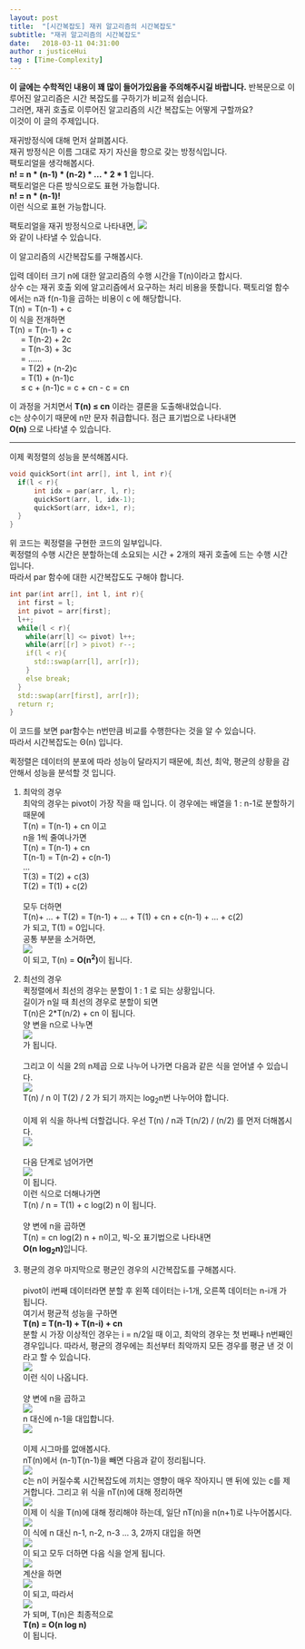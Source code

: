 ```yaml
---
layout: post
title:  "[시간복잡도] 재귀 알고리즘의 시간복잡도"
subtitle: "재귀 알고리즘의 시간복잡도"
date:   2018-03-11 04:31:00
author : justiceHui
tag : [Time-Complexity]
---
```


<b>이 글에는 수학적인 내용이 꽤 많이 들어가있음을 주의해주시길 바랍니다.</b>
반복문으로 이루어진 알고리즘은 시간 복잡도를 구하기가 비교적 쉽습니다.<br>
그러면, 재귀 호출로 이루어진 알고리즘의 시간 복잡도는 어떻게 구할까요?<br>
이것이 이 글의 주제입니다.

재귀방정식에 대해 먼저 살펴봅시다.<br>
재귀 방정식은 이름 그대로 자기 자신을 항으로 갖는 방정식입니다.<br>
팩토리얼을 생각해봅시다.<br>
<b>n! = n * (n-1) * (n-2) * ... * 2 * 1</b> 입니다.<br>
팩토리얼은 다른 방식으로도 표현 가능합니다.<br>
<b>n! = n * (n-1)!</b><br>
이런 식으로 표현 가능합니다.

팩토리얼을 재귀 방정식으로 나타내면,
<img src = "https://i.imgur.com/AWljLIH.png"><br>
와 같이 나타낼 수 있습니다.

이 알고리즘의 시간복잡도를 구해봅시다.

입력 데이터 크기 n에 대한 알고리즘의 수행 시간을 T(n)이라고 합시다.<br>
상수 c는 재귀 호출 외에 알고리즘에서 요구하는 처리 비용을 뜻합니다. 팩토리얼 함수에서는 n과 f(n-1)을 곱하는 비용이 c 에 해당합니다.<br>
T(n) = T(n-1) + c<br>
이 식을 전개하면<br>
T(n) = T(n-1) + c<br>
&nbsp;&nbsp;&nbsp;&nbsp;&nbsp;= T(n-2) + 2c<br>
&nbsp;&nbsp;&nbsp;&nbsp;&nbsp;= T(n-3) + 3c<br>
&nbsp;&nbsp;&nbsp;&nbsp;&nbsp;= ......<br>
&nbsp;&nbsp;&nbsp;&nbsp;&nbsp;= T(2) + (n-2)c<br>
&nbsp;&nbsp;&nbsp;&nbsp;&nbsp;= T(1) + (n-1)c<br>
&nbsp;&nbsp;&nbsp;&nbsp;&nbsp;≤ c + (n-1)c = c + cn - c = cn

이 과정을 거치면서 <b>T(n) ≤ cn</b> 이라는 결론을 도출해내었습니다.<br>
c는 상수이기 때문에 n만 문자 취급합니다. 점근 표기법으로 나타내면<br>
<b>O(n)</b> 으로 나타낼 수 있습니다.

<hr>

이제 퀵정렬의 성능을 분석해봅시다.

```cpp
void quickSort(int arr[], int l, int r){
  if(l < r){
      int idx = par(arr, l, r);
      quickSort(arr, l, idx-1);
      quickSort(arr, idx+1, r);
  }
}
```

위 코드는 퀵정렬을 구현한 코드의 일부입니다.<br>
퀵정렬의 수행 시간은 분할하는데 소요되는 시간 + 2개의 재귀 호출에 드는 수행 시간 입니다.<br>
따라서 par 함수에 대한 시간복잡도도 구해야 합니다.

```cpp
int par(int arr[], int l, int r){
  int first = l;
  int pivot = arr[first];
  l++;
  while(l < r){
    while(arr[l] <= pivot) l++;
    while(arr[[r] > pivot) r--;
    if(l < r){
      std::swap(arr[l], arr[r]);
    }
    else break;
  }
  std::swap(arr[first], arr[r]);
  return r;
}
```

이 코드를 보면 par함수는 n번만큼 비교를 수행한다는 것을 알 수 있습니다.<br>
따라서 시간복잡도는 Θ(n) 입니다.

퀵정렬은 데이터의 분포에 따라 성능이 달라지기 때문에, 최선, 최악, 평균의 상황을 감안해서 성능을 분석할 것 입니다.

1. 최악의 경우<br>
최악의 경우는 pivot이 가장 작을 때 입니다. 이 경우에는 배열을 1 : n-1로 분할하기 때문에<br>
T(n) = T(n-1) + cn 이고<br>
n을 1씩 줄여나가면<br>
T(n) = T(n-1) + cn<br>
T(n-1) = T(n-2) + c(n-1)<br>
...<br>
T(3) = T(2) + c(3)<br>
T(2) = T(1) + c(2)<br><br>
모두 더하면<br>
T(n)+ ... + T(2) = T(n-1) + ... + T(1) + cn + c(n-1) + ... + c(2)<br>
가 되고, T(1) = 0입니다.<br>
공통 부분을 소거하면,<br>
<img src = "https://i.imgur.com/5JM4gJn.png"><br>
이 되고, T(n) = <b>O(n<sup>2</sup>)</b>이 됩니다.

2. 최선의 경우<br>
퀵정렬에서 최선의 경우는 분할이 1 : 1 로 되는 상황입니다.<br>
길이가 n일 때 최선의 경우로 분할이 되면<br>
T(n)은 2*T(n/2) + cn 이 됩니다.<br>
양 변을 n으로 나누면<br>
<img src = "https://i.imgur.com/waDPpQ5.png"><br>
가 됩니다.<br><br>
그리고 이 식을 2의 n제곱 으로 나누어 나가면 다음과 같은 식을 얻어낼 수 있습니다.<br>
<img src = "https://i.imgur.com/lLqsGNv.png"><br>
T(n) / n 이 T(2) / 2 가 되기 까지는 log<sub>2</sub>n번 나누어야 합니다.<br><br>
이제 위 식을 하나씩 더할겁니다. 우선 T(n) / n과 T(n/2) / (n/2) 를 먼저 더해봅시다.<br>
<img src = "https://i.imgur.com/CEM0rXH.png"><br><br>
다음 단계로 넘어가면<br>
<img src = "https://i.imgur.com/Zd5aZXF.png"><br>
이 됩니다.<br>
이런 식으로 더해나가면<br>
T(n) / n = T(1) + c log(2) n 이 됩니다.<br><br>
양 변에 n을 곱하면<br>
T(n) = cn log(2) n + n이고, 빅-오 표기법으로 나타내면<br>
<b>O(n log<sub>2</sub>n)</b>입니다.

3. 평균의 경우
마지막으로 평균인 경우의 시간복잡도를 구해봅시다.<br><br>
pivot이 i번째 데이터라면 분할 후 왼쪽 데이터는 i-1개, 오른쪽 데이터는 n-i개 가 됩니다.<br>
여기서 평균적 성능을 구하면<br>
<b>T(n) = T(n-1) + T(n-i) + cn</b><br>
분할 시 가장 이상적인 경우는 i = n/2일 때 이고, 최악의 경우는 첫 번째나 n번째인 경우입니다. 따라서, 평균의 경우에는 최선부터 최악까지 모든 경우를 평균 낸 것 이라고 할 수 있습니다.<br>
<img src = "https://i.imgur.com/9oc6gw1.png"><br>
이런 식이 나옵니다.<br><br>
양 변에 n을 곱하고<br>
<img src = "https://i.imgur.com/B5hveOR.png"><br>
n 대신에 n-1을 대입합니다.<br>
<img src = "https://i.imgur.com/EFmepNa.png"><br><br>
이제 시그마를 없애봅시다.<br>
nT(n)에서 (n-1)T(n-1)을 빼면 다음과 같이 정리됩니다.<br>
<img src = "https://i.imgur.com/SDMX32c.png"><br>
c는 n이 커질수록 시간복잡도에 끼치는 영향이 매우 작아지니 맨 뒤에 있는 c를 제거합니다. 그리고 위 식을 nT(n)에 대해 정리하면<br>
<img src = "https://i.imgur.com/wAbPLA9.png"><br>
이제 이 식을 T(n)에 대해 정리해야 하는데, 일단 nT(n)을 n(n+1)로 나누어봅시다.<br>
<img src = "https://i.imgur.com/UvWySpL.png"><br>
이 식에 n 대신 n-1, n-2, n-3 ... 3, 2까지 대입을 하면<br>
<img src = "https://i.imgur.com/vNpuVuu.png"><br>
이 되고 모두 더하면 다음 식을 얻게 됩니다.<br>
<img src = "https://i.imgur.com/YGMDbaO.png"><br>
계산을 하면<br>
<img src = "https://i.imgur.com/qbytzxL.png"><br>
이 되고, 따라서<br>
<img src = "https://i.imgur.com/s5ddqUS.png"><br>
가 되며, T(n)은 최종적으로<br>
<b>T(n) = O(n log n)</b><br>
이 됩니다.
